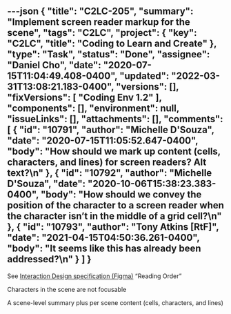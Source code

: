 ---json
{
  "title": "C2LC-205",
  "summary": "Implement screen reader markup for the scene",
  "tags": "C2LC",
  "project": {
    "key": "C2LC",
    "title": "Coding to Learn and Create"
  },
  "type": "Task",
  "status": "Done",
  "assignee": "Daniel Cho",
  "date": "2020-07-15T11:04:49.408-0400",
  "updated": "2022-03-31T13:08:21.183-0400",
  "versions": [],
  "fixVersions": [
    "Coding Env 1.2"
  ],
  "components": [],
  "environment": null,
  "issueLinks": [],
  "attachments": [],
  "comments": [
    {
      "id": "10791",
      "author": "Michelle D'Souza",
      "date": "2020-07-15T11:05:52.647-0400",
      "body": "How should we mark up content (cells, characters, and lines) for screen readers? Alt text?\n"
    },
    {
      "id": "10792",
      "author": "Michelle D'Souza",
      "date": "2020-10-06T15:38:23.383-0400",
      "body": "How should we convey the position of the character to a screen reader when the character isn’t in the middle of a grid cell?\n"
    },
    {
      "id": "10793",
      "author": "Tony Atkins [RtF]",
      "date": "2021-04-15T04:50:36.261-0400",
      "body": "It seems like this has already been addressed?\n"
    }
  ]
}
---
See [Interaction Design specification (Figma)](https://www.figma.com/file/AXufBnFAVHvGdsxnQMVhNF/C2LC-Interaction-Design?node-id=4%3A136) “Reading Order”

Characters in the scene are not focusable

A scene-level summary plus per scene content (cells, characters, and lines)

        